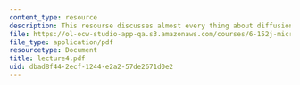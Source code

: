 ```yaml
---
content_type: resource
description: This resourse discusses almost every thing about diffusion.
file: https://ol-ocw-studio-app-qa.s3.amazonaws.com/courses/6-152j-micro-nano-processing-technology-fall-2005/dbad8f442ecf1244e2a257de2671d0e2_lecture4.pdf
file_type: application/pdf
resourcetype: Document
title: lecture4.pdf
uid: dbad8f44-2ecf-1244-e2a2-57de2671d0e2
---
```

